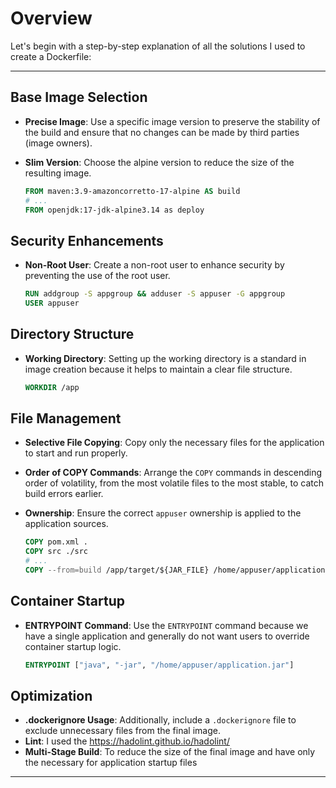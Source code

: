 # Overview

Let's begin with a step-by-step explanation of all the solutions I used to create a Dockerfile:

---

## Base Image Selection

- **Precise Image**: Use a specific image version to preserve the stability of the build and ensure that no changes can
  be made by third parties (image owners).
- **Slim Version**: Choose the alpine version to reduce the size of the resulting image.

  ```dockerfile
  FROM maven:3.9-amazoncorretto-17-alpine AS build
  # ...
  FROM openjdk:17-jdk-alpine3.14 as deploy
  ```

## Security Enhancements

- **Non-Root User**: Create a non-root user to enhance security by preventing the use of the root user.

  ```dockerfile
  RUN addgroup -S appgroup && adduser -S appuser -G appgroup
  USER appuser
  ```

## Directory Structure

- **Working Directory**: Setting up the working directory is a standard in image creation because it helps to maintain a
  clear file structure.

  ```dockerfile
  WORKDIR /app
  ```

## File Management

- **Selective File Copying**: Copy only the necessary files for the application to start and run properly.
- **Order of COPY Commands**: Arrange the `COPY` commands in descending order of volatility, from the most volatile
  files to the most stable, to catch build errors earlier.
- **Ownership**: Ensure the correct `appuser` ownership is applied to the application sources.

  ```dockerfile
  COPY pom.xml .
  COPY src ./src
  # ...
  COPY --from=build /app/target/${JAR_FILE} /home/appuser/application.jar
  ```

## Container Startup

- **ENTRYPOINT Command**: Use the `ENTRYPOINT` command because we have a single application and generally do not want
  users to override container startup logic.

  ```dockerfile
  ENTRYPOINT ["java", "-jar", "/home/appuser/application.jar"]
  ```

## Optimization

- **.dockerignore Usage**: Additionally, include a `.dockerignore` file to exclude unnecessary files from the final
  image.
- **Lint**: I used the <https://hadolint.github.io/hadolint/>
- **Multi-Stage Build**: To reduce the size of the final image and have only the necessary
  for application startup files

---
